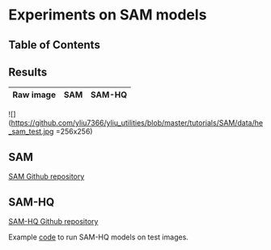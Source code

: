 # Experiments on SAM models

## Table of Contents

## Results
Raw image|SAM|SAM-HQ
---|---|---
![](https://github.com/yliu7366/yliu_utilities/blob/master/tutorials/SAM/data/he_sam_test.jpg =256x256)
## SAM
[SAM Github repository](https://github.com/facebookresearch/segment-anything)  

## SAM-HQ
[SAM-HQ Github repository](https://github.com/SysCV/sam-hq)

Example [code](https://github.com/yliu7366/yliu_utilities/blob/master/tutorials/SAM/sam-hq_test.py) to run SAM-HQ models on test images.
